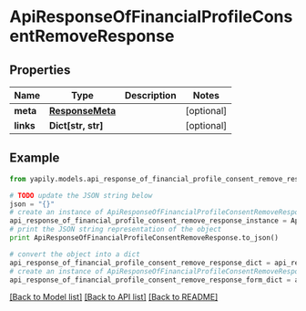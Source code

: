 # ApiResponseOfFinancialProfileConsentRemoveResponse


## Properties
Name | Type | Description | Notes
------------ | ------------- | ------------- | -------------
**meta** | [**ResponseMeta**](ResponseMeta.md) |  | [optional] 
**links** | **Dict[str, str]** |  | [optional] 

## Example

```python
from yapily.models.api_response_of_financial_profile_consent_remove_response import ApiResponseOfFinancialProfileConsentRemoveResponse

# TODO update the JSON string below
json = "{}"
# create an instance of ApiResponseOfFinancialProfileConsentRemoveResponse from a JSON string
api_response_of_financial_profile_consent_remove_response_instance = ApiResponseOfFinancialProfileConsentRemoveResponse.from_json(json)
# print the JSON string representation of the object
print ApiResponseOfFinancialProfileConsentRemoveResponse.to_json()

# convert the object into a dict
api_response_of_financial_profile_consent_remove_response_dict = api_response_of_financial_profile_consent_remove_response_instance.to_dict()
# create an instance of ApiResponseOfFinancialProfileConsentRemoveResponse from a dict
api_response_of_financial_profile_consent_remove_response_form_dict = api_response_of_financial_profile_consent_remove_response.from_dict(api_response_of_financial_profile_consent_remove_response_dict)
```
[[Back to Model list]](../README.md#documentation-for-models) [[Back to API list]](../README.md#documentation-for-api-endpoints) [[Back to README]](../README.md)


